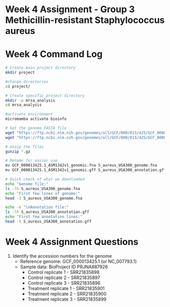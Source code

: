 # Week 4 Assignment - Group 3 Methicillin-resistant Staphylococcus aureus

# Week 4 Command Log

```bash
# Create main project directory
mkdir project

#change directories
cd project/

# Create specific project directory
mkdir -p mrsa_analysis
cd mrsa_analysis

#activate environment
micromamba activate bioinfo

# Get the genome FASTA file
wget "https://ftp.ncbi.nlm.nih.gov/genomes/all/GCF/000/013/425/GCF_000013425.1_ASM1342v1/GCF_000013425.1_ASM1342v1_genomic.fna.gz"
wget "https://ftp.ncbi.nlm.nih.gov/genomes/all/GCF/000/013/425/GCF_000013425.1_ASM1342v1/GCF_000013425.1_ASM1342v1_genomic.gff.gz"

# Unzip the files
gunzip *.gz

# Rename for easier use
mv GCF_000013425.1_ASM1342v1_genomic.fna S_aureus_USA300_genome.fna
mv GCF_000013425.1_ASM1342v1_genomic.gff S_aureus_USA300_annotation.gff

# Quick check of what we downloaded
echo "Genome file:"
ls -lh S_aureus_USA300_genome.fna
echo "First few lines of genome:"
head -3 S_aureus_USA300_genome.fna

echo -e "\nAnnotation file:"
ls -lh S_aureus_USA300_annotation.gff
echo "First few annotation lines:"
head -5 S_aureus_USA300_annotation.gff

```
# Week 4 Assignment Questions

1. Identify the accession numbers for the genome
   * Reference genome: GCF_000013425.1 (or NC_007793.1)
   * Sample data: BioProject ID PRJNA887926
      * Control replicate 1 - SRR21835898
      * Control replicate 2 - SRR21835897
      * Control replicate 3 - SRR21835896
      * Treatment replicate 1 - SRR21835901	
      * Treatment replicate 2 - SRR21835900
      * Treatment replicate 3 - SRR21835899
